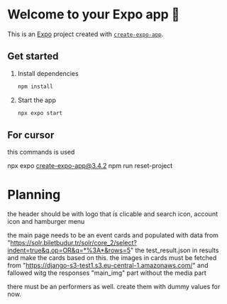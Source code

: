 # Welcome to your Expo app 👋

This is an [Expo](https://expo.dev) project created with [`create-expo-app`](https://www.npmjs.com/package/create-expo-app).

## Get started

1. Install dependencies

   ```bash
   npm install
   ```

2. Start the app

   ```bash
   npx expo start
   ```

## For cursor
this commands is used

npx expo create-expo-app@3.4.2 
npm run reset-project

# Planning 
the header should be with logo that is clicable and search icon, account icon and hamburger menu

the main page needs to be an event cards and populated with data from 
"https://solr.biletbudur.tr/solr/core_2/select?indent=true&q.op=OR&q=*%3A*&rows=5"
the test_result.json in results and make the cards based on this. 
the images in cards must be fetched from "https://django-s3-test1.s3.eu-central-1.amazonaws.com/" and fallowed witg the responses "main_img" part without the media part 

there must be an performers as well. create them with dummy values for now. 



